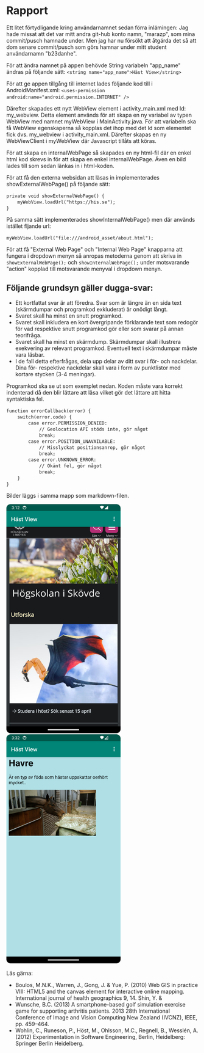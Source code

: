 
# Rapport

Ett litet förtydligande kring användarnamnet sedan förra inlämingen:
Jag hade missat att det var mitt andra git-hub konto namn, "marazp", som mina commit/pusch hamnade
under. Men jag har nu försökt att åtgärda det så att dom senare commit/pusch som görs hamnar under 
mitt student användarnamn "b23danhe".

För att ändra namnet på appen behövde String variabeln "app_name" ändras på följande sätt:
`<string name="app_name">Häst View</string>`

För att ge appen tillgång till internet lades följande kod till i AndroidManifest.xml:
`<uses-permission android:name="android.permission.INTERNET" />`

Därefter skapades ett nytt WebView element i activity_main.xml med Id: my_webview. Detta element
används för att skapa en ny variabel av typen WebView med namnet myWebView i MainActivity.java.
För att variabeln ska få WebView egenskaperna så kopplas det ihop med det Id som elementet fick 
dvs. my_webview i activity_main.xml.
Därefter skapas en ny WebViewClient i myWebView där Javascript tillåts att köras.

För att skapa en internalWebPage så skapades en ny html-fil där en enkel html kod skrevs in för att
skapa en enkel internalWebPage. Även en bild lades till som sedan länkas in i html-koden.

För att få den externa websidan att läsas in implementerades showExternalWebPage() på följande sätt:
```
private void showExternalWebPage() {
    myWebView.loadUrl("https://his.se");
}
```
På samma sätt implementerades showInternalWebPage() men där används istället fljande url:
```
myWebView.loadUrl("file:///android_asset/about.html");
```
För att få "External Web Page" och "Internal Web Page" knapparna att fungera i dropdown menyn så
anropas metoderna genom att skriva in `showExternalWebPage();` och `showInternalWebPage();` under
motsvarande "action" kopplad till motsvarande menyval i dropdown menyn.

## Följande grundsyn gäller dugga-svar:

- Ett kortfattat svar är att föredra. Svar som är längre än en sida text (skärmdumpar och programkod exkluderat) är onödigt långt.
- Svaret skall ha minst en snutt programkod.
- Svaret skall inkludera en kort övergripande förklarande text som redogör för vad respektive snutt programkod gör eller som svarar på annan teorifråga.
- Svaret skall ha minst en skärmdump. Skärmdumpar skall illustrera exekvering av relevant programkod. Eventuell text i skärmdumpar måste vara läsbar.
- I de fall detta efterfrågas, dela upp delar av ditt svar i för- och nackdelar. Dina för- respektive nackdelar skall vara i form av punktlistor med kortare stycken (3-4 meningar).

Programkod ska se ut som exemplet nedan. Koden måste vara korrekt indenterad då den blir lättare att läsa vilket gör det lättare att hitta syntaktiska fel.

```
function errorCallback(error) {
    switch(error.code) {
        case error.PERMISSION_DENIED:
            // Geolocation API stöds inte, gör något
            break;
        case error.POSITION_UNAVAILABLE:
            // Misslyckat positionsanrop, gör något
            break;
        case error.UNKNOWN_ERROR:
            // Okänt fel, gör något
            break;
    }
}
```

Bilder läggs i samma mapp som markdown-filen.

<img src="External_web.png" alt="External web" style="width:300px;height:600px;"> <img src="Internal_web.png" alt="Internal web" style="width:300px;height:600px;">

Läs gärna:

- Boulos, M.N.K., Warren, J., Gong, J. & Yue, P. (2010) Web GIS in practice VIII: HTML5 and the canvas element for interactive online mapping. International journal of health geographics 9, 14. Shin, Y. &
- Wunsche, B.C. (2013) A smartphone-based golf simulation exercise game for supporting arthritis patients. 2013 28th International Conference of Image and Vision Computing New Zealand (IVCNZ), IEEE, pp. 459–464.
- Wohlin, C., Runeson, P., Höst, M., Ohlsson, M.C., Regnell, B., Wesslén, A. (2012) Experimentation in Software Engineering, Berlin, Heidelberg: Springer Berlin Heidelberg.

